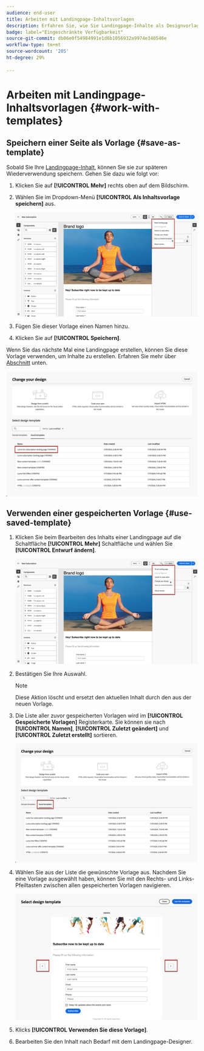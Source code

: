 ```yaml
---
audience: end-user
title: Arbeiten mit Landingpage-Inhaltsvorlagen
description: Erfahren Sie, wie Sie Landingpage-Inhalte als Designvorlage speichern und im Campaign Web wiederverwenden können.
badge: label="Eingeschränkte Verfügbarkeit"
source-git-commit: db06e0f54984991e1d6b1056932a9974e340546e
workflow-type: tm+mt
source-wordcount: '205'
ht-degree: 29%

---
```


# Arbeiten mit Landingpage-Inhaltsvorlagen {#work-with-templates}

## Speichern einer Seite als Vorlage {#save-as-template}

Sobald Sie Ihre [Landingpage-Inhalt](lp-content.md), können Sie sie zur späteren Wiederverwendung speichern. Gehen Sie dazu wie folgt vor:

1. Klicken Sie auf **[!UICONTROL Mehr]** rechts oben auf dem Bildschirm.

1. Wählen Sie im Dropdown-Menü **[!UICONTROL Als Inhaltsvorlage speichern]** aus.

   ![](assets/lp-save-as-template.png)

1. Fügen Sie dieser Vorlage einen Namen hinzu.

1. Klicken Sie auf **[!UICONTROL Speichern]**.

Wenn Sie das nächste Mal eine Landingpage erstellen, können Sie diese Vorlage verwenden, um Inhalte zu erstellen. Erfahren Sie mehr über [Abschnitt](#use-saved-template) unten.

![](assets/lp-saved-template.png)

## Verwenden einer gespeicherten Vorlage {#use-saved-template}

<!--Not for GA?-->

1. Klicken Sie beim Bearbeiten des Inhalts einer Landingpage auf die Schaltfläche **[!UICONTROL Mehr]** Schaltfläche und wählen Sie **[!UICONTROL Entwurf ändern]**.

   ![](assets/lp-change-your-design.png)

1. Bestätigen Sie Ihre Auswahl.

   >[!NOTE]
   >
   >Diese Aktion löscht und ersetzt den aktuellen Inhalt durch den aus der neuen Vorlage.

1. Die Liste aller zuvor gespeicherten Vorlagen wird im **[!UICONTROL Gespeicherte Vorlagen]** Registerkarte. Sie können sie nach **[!UICONTROL Namen]**, **[!UICONTROL Zuletzt geändert]** und **[!UICONTROL Zuletzt erstellt]** sortieren.

   ![](assets/lp-saved-templates.png)

1. Wählen Sie aus der Liste die gewünschte Vorlage aus. Nachdem Sie eine Vorlage ausgewählt haben, können Sie mit den Rechts- und Links-Pfeiltasten zwischen allen gespeicherten Vorlagen navigieren.

   ![](assets/lp-select-saved-template.png)

1. Klicks **[!UICONTROL Verwenden Sie diese Vorlage]**.

1. Bearbeiten Sie den Inhalt nach Bedarf mit dem Landingpage-Designer.

<!--Primary page templates and subpage templates are managed separately, meaning that you cannot use a primary page template to create a subpage, and vice versa. TBC in Web user interface-->
